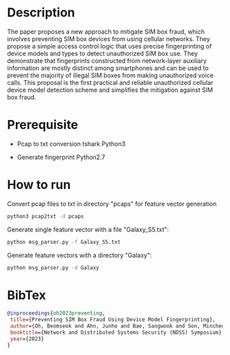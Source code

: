 # Description

The paper proposes a new approach to mitigate SIM box fraud, which involves preventing SIM box devices from using cellular networks. They propose a simple access control logic that uses precise fingerprinting of device models and types to detect unauthorized SIM box use. They demonstrate that fingerprints constructed from network-layer auxiliary information are mostly distinct among smartphones and can be used to prevent the majority of illegal SIM boxes from making unauthorized voice calls. This proposal is the first practical and reliable unauthorized cellular device model detection scheme and simplifies the mitigation against SIM box fraud.

# Prerequisite

- Pcap to txt conversion
tshark
Python3

- Generate fingerprint
Python2.7

# How to run

Convert pcap files to txt in directory "pcaps" for feature vector generation
```sh
python3 pcap2txt -d pcaps
```

Generate single feature vector with a file "Galaxy_S5.txt":
```sh
python msg_parser.py -f Galaxy_S5.txt
```

Generate feature vectors with a directory "Galaxy":
```sh
python msg_parser.py -d Galaxy
```

# BibTex

```bibtex
@inproceedings{oh2023preventing,
 title={Preventing SIM Box Fraud Using Device Model Fingerprinting},
 author={Oh, Beomseok and Ahn, Junho and Bae, Sangwook and Son, Mincheol and Lee, Yonghwa and Kang, Minsuk and Kim, Yongdae},
 booktitle={Network and Distributed Systems Security (NDSS) Symposium},
 year={2023}
}
```
